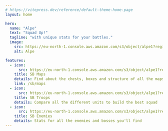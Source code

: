 ```yaml
---
# https://vitepress.dev/reference/default-theme-home-page
layout: home

hero:
  name: "Alpe"
  text: "Squad Up!"
  tagline: "with unique stats for your battles."
  image:
    src: https://eu-north-1.console.aws.amazon.com/s3/object/alpe1?region=eu-north-1&bucketType=general&prefix=assets/Squad_Logo_Original.png
    alt: Alpe

features:
  - icon:
      src: https://eu-north-1.console.aws.amazon.com/s3/object/alpe1?region=eu-north-1&bucketType=general&prefix=assets/appicon_sb_2cs.png
    title: SB Maps
    details: Find about the chests, boxes and structure of all the maps
    link: /sb/maps
  - icon:
      src: https://eu-north-1.console.aws.amazon.com/s3/object/alpe1?region=eu-north-1&bucketType=general&prefix=assets/appicon_sb_2csbw.png
    title: SB Troops
    details: Compare all the different units to build the best squad
  - icon:
      src: https://eu-north-1.console.aws.amazon.com/s3/object/alpe1?region=eu-north-1&bucketType=general&prefix=assets/appicon_sb_2csbw.png
    title: SB Enemies
    details: Stats for all the enemies and bosses you'll find
---
```


<style>
:root {

  --vp-home-hero-name-color: transparent;
  --vp-home-hero-name-background: -webkit-linear-gradient(70deg, #b71684 10%, #bdf4f8);

  --vp-home-hero-image-background-image: linear-gradient(10deg, #b71684 50%, #bdf4f8 20%);
  --vp-home-hero-image-filter: blur(44px);
}

@media (min-width: 640px) {
  :root {
    --vp-home-hero-image-filter: blur(56px);
  }
}

@media (min-width: 960px) {
  :root {
    --vp-home-hero-image-filter: blur(68px);
  }
}
</style>